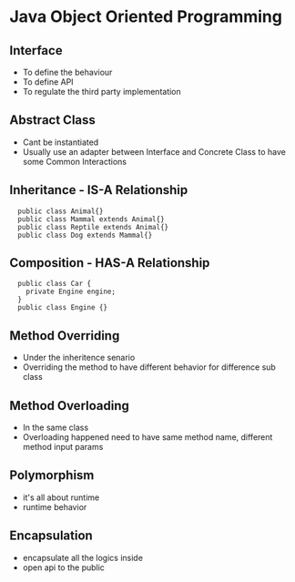 # Java Object Oriented Programming

## Interface
  - To define the behaviour
  - To define API
  - To regulate the third party implementation

## Abstract Class
  - Cant be instantiated
  - Usually use an adapter between Interface and Concrete Class to have some Common Interactions

## Inheritance - IS-A Relationship
  ```
    public class Animal{}
    public class Mammal extends Animal{}
    public class Reptile extends Animal{}
    public class Dog extends Mammal{}
  ```

## Composition - HAS-A Relationship
  ```
    public class Car {
      private Engine engine;
    }
    public class Engine {}
  ```

## Method Overriding
  -  Under the inheritence senario
  -  Overriding the method to have different behavior for difference sub class

## Method Overloading
  - In the same class
  - Overloading happened need to have same method name, different method input params

## Polymorphism
  - it's all about runtime
  - runtime behavior

## Encapsulation
  - encapsulate all the logics inside
  - open api to the public